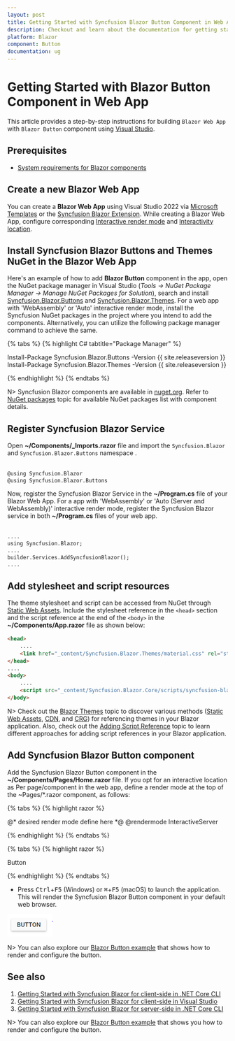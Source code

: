 ```yaml
---
layout: post
title: Getting Started with Syncfusion Blazor Button Component in Web App
description: Checkout and learn about the documentation for getting started with Blazor Button Component in Blazor Web App.
platform: Blazor
component: Button
documentation: ug
---
```


# Getting Started with Blazor Button Component in Web App

This article provides a step-by-step instructions for building `Blazor Web App` with `Blazor Button` component using [Visual Studio](https://visualstudio.microsoft.com/vs/).

## Prerequisites

* [System requirements for Blazor components](https://blazor.syncfusion.com/documentation/system-requirements)

## Create a new Blazor Web App

You can create a **Blazor Web App** using Visual Studio 2022 via [Microsoft Templates](https://learn.microsoft.com/en-us/aspnet/core/blazor/tooling?view=aspnetcore-8.0) or the [Syncfusion Blazor Extension](https://blazor.syncfusion.com/documentation/visual-studio-integration/template-studio). While creating a Blazor Web App, configure corresponding [Interactive render mode](https://learn.microsoft.com/en-us/aspnet/core/blazor/components/render-modes?view=aspnetcore-8.0#render-modes) and [Interactivity location](https://learn.microsoft.com/en-us/aspnet/core/blazor/tooling?view=aspnetcore-8.0&pivots=windows).

## Install Syncfusion Blazor Buttons and Themes NuGet in the Blazor Web App

Here's an example of how to add **Blazor Button** component in the app, open the NuGet package manager in Visual Studio (*Tools → NuGet Package Manager → Manage NuGet Packages for Solution*), search and install [Syncfusion.Blazor.Buttons](https://www.nuget.org/packages/Syncfusion.Blazor.Buttons/) and [Syncfusion.Blazor.Themes](https://www.nuget.org/packages/Syncfusion.Blazor.Themes/). For a web app with 'WebAssembly' or 'Auto' interactive render mode, install the Syncfusion NuGet packages in the project where you intend to add the components.  Alternatively, you can utilize the following package manager command to achieve the same.

{% tabs %}
{% highlight C# tabtitle="Package Manager" %}

Install-Package Syncfusion.Blazor.Buttons -Version {{ site.releaseversion }}
Install-Package Syncfusion.Blazor.Themes -Version {{ site.releaseversion }}

{% endhighlight %}
{% endtabs %}

N> Syncfusion Blazor components are available in [nuget.org](https://www.nuget.org/packages?q=syncfusion.blazor). Refer to [NuGet packages](https://blazor.syncfusion.com/documentation/nuget-packages) topic for available NuGet packages list with component details.

## Register Syncfusion Blazor Service

Open **~/Components/_Imports.razor** file and import the `Syncfusion.Blazor` and `Syncfusion.Blazor.Buttons` namespace .

```cshtml

@using Syncfusion.Blazor
@using Syncfusion.Blazor.Buttons
```

Now, register the Syncfusion Blazor Service in the **~/Program.cs** file of your Blazor Web App. For a app with 'WebAssembly' or 'Auto (Server and WebAssembly)' interactive render mode, register the Syncfusion Blazor service in both **~/Program.cs** files of your web app.
```cshtml

....
using Syncfusion.Blazor;
....
builder.Services.AddSyncfusionBlazor();
....

```

## Add stylesheet and script resources

The theme stylesheet and script can be accessed from NuGet through [Static Web Assets](https://blazor.syncfusion.com/documentation/appearance/themes#static-web-assets). Include the stylesheet reference in the `<head>` section and the script reference at the end of the `<body>` in the **~/Components/App.razor** file as shown below:

```html
<head>
    ....
    <link href="_content/Syncfusion.Blazor.Themes/material.css" rel="stylesheet" />
</head>
....
<body>
    ....
    <script src="_content/Syncfusion.Blazor.Core/scripts/syncfusion-blazor.min.js" type="text/javascript"></script>
</body>
```

N> Check out the [Blazor Themes](https://blazor.syncfusion.com/documentation/appearance/themes) topic to discover various methods ([Static Web Assets](https://blazor.syncfusion.com/documentation/appearance/themes#static-web-assets), [CDN](https://blazor.syncfusion.com/documentation/appearance/themes#cdn-reference), and [CRG](https://blazor.syncfusion.com/documentation/common/custom-resource-generator)) for referencing themes in your Blazor application. Also, check out the [Adding Script Reference](https://blazor.syncfusion.com/documentation/common/adding-script-references) topic to learn different approaches for adding script references in your Blazor application.

## Add Syncfusion Blazor Button component

Add the Syncfusion Blazor Button component in the **~/Components/Pages/Home.razor** file. If you opt for an interactive location as Per page/component in the web app, define a render mode at the top of the ~Pages/*.razor component, as follows:

{% tabs %}
{% highlight razor %}

@* desired render mode define here *@
@rendermode InteractiveServer

{% endhighlight %}
{% endtabs %}

{% tabs %}
{% highlight razor %}

<SfButton>Button</SfButton>

{% endhighlight %}
{% endtabs %}

* Press <kbd>Ctrl</kbd>+<kbd>F5</kbd> (Windows) or <kbd>⌘</kbd>+<kbd>F5</kbd> (macOS) to launch the application. This will render the Syncfusion Blazor Button component in your default web browser.

![Blazor Button Component](./images/blazor-button-component.png)

N> You can also explore our [Blazor Button example](https://blazor.syncfusion.com/demos/buttons/default-functionalities?) that shows how to render and configure the button.

## See also

1. [Getting Started with Syncfusion Blazor for client-side in .NET Core CLI](https://blazor.syncfusion.com/documentation/getting-started/blazor-webassembly-dotnet-cli)
2. [Getting Started with Syncfusion Blazor for client-side in Visual Studio](https://blazor.syncfusion.com/documentation/getting-started/blazor-webassembly-visual-studio)
3. [Getting Started with Syncfusion Blazor for server-side in .NET Core CLI](https://blazor.syncfusion.com/documentation/getting-started/blazor-server-side-dotnet-cli)

N> You can also explore our [Blazor Button example](https://blazor.syncfusion.com/demos/buttons/default-functionalities?) that shows you how to render and configure the button.

